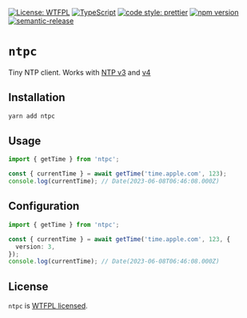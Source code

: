 [![License: WTFPL](https://img.shields.io/badge/License-WTFPL-brightgreen.svg)](http://www.wtfpl.net/about/)
[![TypeScript](https://img.shields.io/badge/%3C%2F%3E-TypeScript-%230074c1.svg)](http://www.typescriptlang.org/)
[![code style: prettier](https://img.shields.io/badge/code_style-prettier-f8bc45.svg)](https://github.com/prettier/prettier)
[![npm version](https://badge.fury.io/js/ntpc.svg)](https://www.npmjs.com/package/ntpc)
[![semantic-release](https://img.shields.io/badge/%20%20%F0%9F%93%A6%F0%9F%9A%80-semantic--release-e10079.svg)](https://github.com/semantic-release/semantic-release)

# `ntpc`

Tiny NTP client. Works with [NTP v3](https://datatracker.ietf.org/doc/html/rfc5905) and [v4](https://datatracker.ietf.org/doc/html/rfc1305)

## Installation

```sh
yarn add ntpc
```

## Usage

```ts
import { getTime } from 'ntpc';

const { currentTime } = await getTime('time.apple.com', 123);
console.log(currentTime); // Date(2023-06-08T06:46:08.000Z)
```

## Configuration

```ts
import { getTime } from 'ntpc';

const { currentTime } = await getTime('time.apple.com', 123, {
  version: 3,
});
console.log(currentTime); // Date(2023-06-08T06:46:08.000Z)
```

## License

`ntpc` is [WTFPL licensed](./LICENSE).

